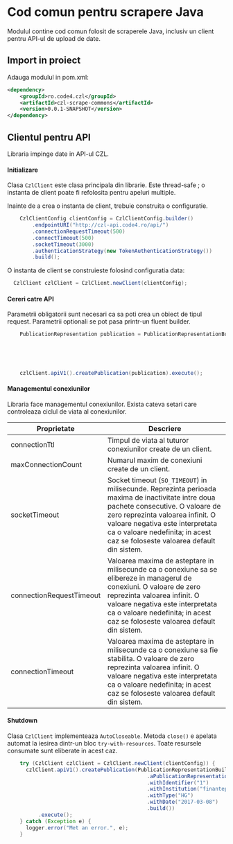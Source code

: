 # Cod comun pentru scrapere Java
Modulul contine cod comun folosit de scraperele Java, inclusiv un client pentru API-ul de upload de date.


## Import in proiect
Adauga modulul in pom.xml:

```xml
<dependency>
    <groupId>ro.code4.czl</groupId>
    <artifactId>czl-scrape-commons</artifactId>
    <version>0.0.1-SNAPSHOT</version>
</dependency>
```

## Clientul pentru API
Libraria impinge date in API-ul CZL.

#### Initializare
Clasa `CzlClient` este clasa principala din librarie. Este thread-safe ; o instanta de client poate fi refolosita pentru apeluri multiple.

Inainte de a crea o instanta de client, trebuie construita o configuratie.

```java
    CzlClientConfig clientConfig = CzlClientConfig.builder()
        .endpointURI("http://czl-api.code4.ro/api/")
        .connectionRequestTimeout(500)
        .connectTimeout(500)
        .socketTimeout(3000)
        .authenticationStrategy(new TokenAuthenticationStrategy())
        .build();
```

O instanta de client se construieste folosind configuratia data:

```java
  CzlClient czlClient = CzlClient.newClient(clientConfig);
```

#### Cereri catre API
Parametrii obligatorii sunt necesari ca sa poti crea un obiect de tipul request. Parametrii optionali se pot pasa printr-un fluent builder.

```java
    PublicationRepresentation publication = PublicationRepresentationBuilder.aPublicationRepresentation()
                                                                                         .withIdentifier("1")
                                                                                         .withInstitution("finantepub")
                                                                                         .withType("HG")
                                                                                         .withDate("2017-03-08")
                                                                                         .build();
    czlClient.apiV1().createPublication(publication).execute();
```

#### Managementul conexiunilor
Libraria face managementul conexiunilor. Exista cateva setari care controleaza ciclul de viata al conexiunilor.

| Proprietate | Descriere |
|--------------|-------------|
| connectionTtl | Timpul de viata al tuturor conexiunilor create de un client. |
| maxConnectionCount | Numarul maxim de conexiuni create de un client. |
| socketTimeout | Socket timeout (`SO_TIMEOUT`) in milisecunde. Reprezinta perioada maxima de inactivitate intre doua pachete consecutive. O valoare de zero reprezinta valoarea infinit. O valoare negativa este interpretata ca o valoare nedefinita; in acest caz se foloseste valoarea default din sistem. |
| connectionRequestTimeout | Valoarea maxima de asteptare in milisecunde ca o conexiune sa se elibereze in managerul de conexiuni. O valoare de zero reprezinta valoarea infinit. O valoare negativa este interpretata ca o valoare nedefinita; in acest caz se foloseste valoarea default din sistem. |
| connectionTimeout | Valoarea maxima de asteptare in milisecunde ca o conexiune sa fie stabilita. O valoare de zero reprezinta valoarea infinit. O valoare negativa este interpretata ca o valoare nedefinita; in acest caz se foloseste valoarea default din sistem. |


#### Shutdown
Clasa `CzlClient` implementeaza `AutoCloseable`. Metoda `close()` e apelata automat la iesirea dintr-un bloc `try-with-resources`. Toate resursele consumate sunt eliberate in acest caz.

```java
    try (CzlClient czlClient = CzlClient.newClient(clientConfig)) {
      czlClient.apiV1().createPublication(PublicationRepresentationBuilder
                                             .aPublicationRepresentation()
                                             .withIdentifier("1")
                                             .withInstitution("finantepub")
                                             .withType("HG")
                                             .withDate("2017-03-08")
                                             .build())
          .execute();
    } catch (Exception e) {
      logger.error("Met an error.", e);
    }
```
